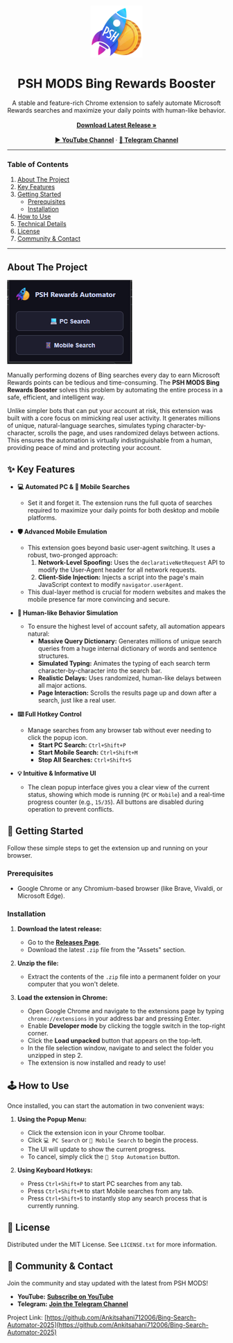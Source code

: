 <div align="center">
  <img src="icons/icon128.png" alt="Logo" width="120" height="120">

  <h1 align="center">PSH MODS Bing Rewards Booster</h1>

  <p align="center">
    A stable and feature-rich Chrome extension to safely automate Microsoft Rewards searches and maximize your daily points with human-like behavior.
    <br />
    <br />
    <a href="https://github.com/Ankitsahani712006/Bing-Search-Automator-2025/releases/tag/release"><strong>Download Latest Release »</strong></a>
    <br />
    <br />
    <a href="https://www.youtube.com/channel/UC8URhzHfJqullUfxH0FvPwA"><strong>▶️ YouTube Channel</strong></a>
    ·
    <a href="https://t.me/pshmodsofficial"><strong>💬 Telegram Channel</strong></a>
  </p>
</div>

---

### Table of Contents
1. [About The Project](#about-the-project)
2. [Key Features](#-key-features)
3. [Getting Started](#-getting-started)
    * [Prerequisites](#prerequisites)
    * [Installation](#installation)
4. [How to Use](#-how-to-use)
5. [Technical Details](#-technical-details)
6. [License](#-license)
7. [Community & Contact](#-community--contact)

---

## About The Project

![Product Screenshot](https://raw.githubusercontent.com/Ankitsahani712006/Bing-Search-Automator-2025/refs/heads/main/Screenshot%202025-06-27%20124312.png)

Manually performing dozens of Bing searches every day to earn Microsoft Rewards points can be tedious and time-consuming. The **PSH MODS Bing Rewards Booster** solves this problem by automating the entire process in a safe, efficient, and intelligent way.

Unlike simpler bots that can put your account at risk, this extension was built with a core focus on mimicking real user activity. It generates millions of unique, natural-language searches, simulates typing character-by-character, scrolls the page, and uses randomized delays between actions. This ensures the automation is virtually indistinguishable from a human, providing peace of mind and protecting your account.

## ✨ Key Features

* **💻 Automated PC & 📱 Mobile Searches**
    * Set it and forget it. The extension runs the full quota of searches required to maximize your daily points for both desktop and mobile platforms.

* **🛡️ Advanced Mobile Emulation**
    * This extension goes beyond basic user-agent switching. It uses a robust, two-pronged approach:
        1.  **Network-Level Spoofing:** Uses the `declarativeNetRequest` API to modify the User-Agent header for all network requests.
        2.  **Client-Side Injection:** Injects a script into the page's main JavaScript context to modify `navigator.userAgent`.
    * This dual-layer method is crucial for modern websites and makes the mobile presence far more convincing and secure.

* **🤖 Human-like Behavior Simulation**
    * To ensure the highest level of account safety, all automation appears natural:
        * **Massive Query Dictionary:** Generates millions of unique search queries from a huge internal dictionary of words and sentence structures.
        * **Simulated Typing:** Animates the typing of each search term character-by-character into the search bar.
        * **Realistic Delays:** Uses randomized, human-like delays between all major actions.
        * **Page Interaction:** Scrolls the results page up and down after a search, just like a real user.

* **⌨️ Full Hotkey Control**
    * Manage searches from any browser tab without ever needing to click the popup icon.
        * **Start PC Search:** `Ctrl+Shift+P`
        * **Start Mobile Search:** `Ctrl+Shift+M`
        * **Stop All Searches:** `Ctrl+Shift+S`

* **💡 Intuitive & Informative UI**
    * The clean popup interface gives you a clear view of the current status, showing which mode is running (`PC` or `Mobile`) and a real-time progress counter (e.g., `15/35`). All buttons are disabled during operation to prevent conflicts.

## 🚀 Getting Started

Follow these simple steps to get the extension up and running on your browser.

### Prerequisites
* Google Chrome or any Chromium-based browser (like Brave, Vivaldi, or Microsoft Edge).

### Installation

1.  **Download the latest release:**
    * Go to the [**Releases Page**](https://github.com/Ankitsahani712006/Bing-Search-Automator-2025/releases/tag/release).
    * Download the latest `.zip` file from the "Assets" section.

2.  **Unzip the file:**
    * Extract the contents of the `.zip` file into a permanent folder on your computer that you won't delete.

3.  **Load the extension in Chrome:**
    * Open Google Chrome and navigate to the extensions page by typing `chrome://extensions` in your address bar and pressing Enter.
    * Enable **Developer mode** by clicking the toggle switch in the top-right corner.
    * Click the **Load unpacked** button that appears on the top-left.
    * In the file selection window, navigate to and select the folder you unzipped in step 2.
    * The extension is now installed and ready to use!

## 🕹️ How to Use

Once installed, you can start the automation in two convenient ways:

1.  **Using the Popup Menu:**
    * Click the extension icon in your Chrome toolbar.
    * Click `💻 PC Search` or `📱 Mobile Search` to begin the process.
    * The UI will update to show the current progress.
    * To cancel, simply click the `🛑 Stop Automation` button.

2.  **Using Keyboard Hotkeys:**
    * Press `Ctrl+Shift+P` to start PC searches from any tab.
    * Press `Ctrl+Shift+M` to start Mobile searches from any tab.
    * Press `Ctrl+Shift+S` to instantly stop any search process that is currently running.

## 📜 License

Distributed under the MIT License. See `LICENSE.txt` for more information.

## 💬 Community & Contact

Join the community and stay updated with the latest from PSH MODS!

* **YouTube:** [**Subscribe on YouTube**](https://www.youtube.com/channel/UC8URhzHfJqullUfxH0FvPwA)
* **Telegram:** [**Join the Telegram Channel**](https://t.me/pshmodsofficial)

Project Link: [https://github.com/Ankitsahani712006/Bing-Search-Automator-2025](https://github.com/Ankitsahani712006/Bing-Search-Automator-2025)
